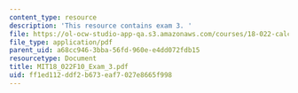 ```yaml
---
content_type: resource
description: 'This resource contains exam 3. '
file: https://ol-ocw-studio-app-qa.s3.amazonaws.com/courses/18-022-calculus-of-several-variables-fall-2010/ff1ed112ddf2b673eaf7027e8665f998_MIT18_022F10_Exam_3.pdf
file_type: application/pdf
parent_uid: a68cc946-3bba-56fd-960e-e4dd072fdb15
resourcetype: Document
title: MIT18_022F10_Exam_3.pdf
uid: ff1ed112-ddf2-b673-eaf7-027e8665f998
---
```

